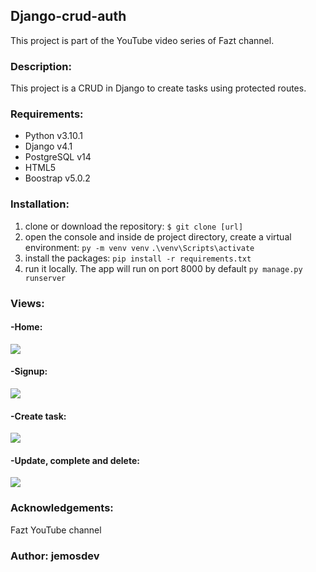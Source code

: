 ## Django-crud-auth
This project is part of the YouTube video series of Fazt channel.

### **Description:**
This project is a CRUD in Django to create tasks using protected routes.

### **Requirements:**
- Python v3.10.1
- Django v4.1
- PostgreSQL v14
- HTML5
- Boostrap v5.0.2

### **Installation:**

1. clone or download the repository:
`$ git clone [url]`
2. open the console and inside de project directory, create a virtual environment:
`py -m venv venv`
`.\venv\Scripts\activate`
3. install the packages:
`pip install -r requirements.txt`
4. run it locally. The app will run on port 8000 by default
`py manage.py runserver`

### **Views:**

#### -Home:
![](D:\programming\proyectos\django-crud-auth\Clipboard01.jpg)

#### -Signup:
![](D:\programming\proyectos\django-crud-auth\Clipboard02.jpg)

#### -Create task:
![](D:\programming\proyectos\django-crud-auth\Clipboard03.jpg)

#### -Update, complete and delete:
![](D:\programming\proyectos\django-crud-auth\Clipboard04.jpg)


### Acknowledgements:
Fazt YouTube channel

### Author: jemosdev
